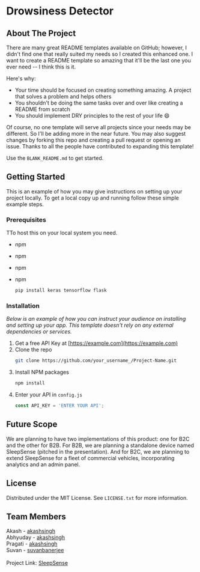 # Drowsiness Detector
## About The Project

There are many great README templates available on GitHub; however, I didn't find one that really suited my needs so I created this enhanced one. I want to create a README template so amazing that it'll be the last one you ever need -- I think this is it.

Here's why:
* Your time should be focused on creating something amazing. A project that solves a problem and helps others
* You shouldn't be doing the same tasks over and over like creating a README from scratch
* You should implement DRY principles to the rest of your life :smile:

Of course, no one template will serve all projects since your needs may be different. So I'll be adding more in the near future. You may also suggest changes by forking this repo and creating a pull request or opening an issue. Thanks to all the people have contributed to expanding this template!

Use the `BLANK_README.md` to get started.



<!-- GETTING STARTED -->
## Getting Started

This is an example of how you may give instructions on setting up your project locally.
To get a local copy up and running follow these simple example steps.

### Prerequisites

TTo host this on your local system you need.
* npm
* npm
* npm
* npm

  
  ```sh
  pip install keras tensorflow flask 
  ```

### Installation

_Below is an example of how you can instruct your audience on installing and setting up your app. This template doesn't rely on any external dependencies or services._

1. Get a free API Key at [https://example.com](https://example.com)
2. Clone the repo
   ```sh
   git clone https://github.com/your_username_/Project-Name.git
   ```
3. Install NPM packages
   ```sh
   npm install
   ```
4. Enter your API in `config.js`
   ```js
   const API_KEY = 'ENTER YOUR API';
   ```


## Future Scope

We are planning to have two implementations of this product: one for B2C and the other for B2B. For B2B, we are planning a standalone device named SleepSense (pitched in the presentation). And for B2C, we are planning to extend SleepSense for a fleet of commercial vehicles, incorporating analytics and an admin panel.

## License

Distributed under the MIT License. See `LICENSE.txt` for more information.



## Team Members

Akash - [akashsingh](https://github.com/Akash-Singh04) <br>
Abhyuday - [akashsingh](https://github.com/username) <br>
Pragati - [akashsingh](https://github.com/username) <br>
Suvan - [suvanbanerjee](https://github.com/suvanbanerjee) <br>
<br>
Project Link: [SleepSense](https://github.com/Akash-Singh04/Drowsiness-Detector)
